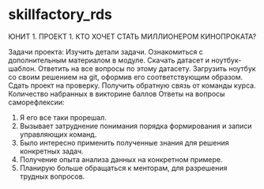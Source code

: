 # skillfactory_rds
ЮНИТ 1. ПРОЕКТ 1. КТО ХОЧЕТ СТАТЬ МИЛЛИОНЕРОМ КИНОПРОКАТА?


Задачи проекта:
Изучить детали задачи.
Ознакомиться с дополнительным материалом в модуле.
Скачать датасет и ноутбук-шаблон.
Ответить на все вопросы по этому датасету.
Загрузить ноутбук со своим решением на git, оформив его соответствующим образом.
Сдать проект на проверку.
Получить обратную связь от команды курса.
Количество набранных в викторине баллов 
Ответы на вопросы саморефлексии:
1. Я его все таки прорешал.
2. Вызывает затруднение  понимания порядка формирования и  записи управляющих команд.
3. Было интересно применить полученные знания для решения конкретных задач.
4. Получение опыта  анализа данных на конкретном примере.
5. Планирую больше обращаться к менторам, для разрешения трудных вопросов.
